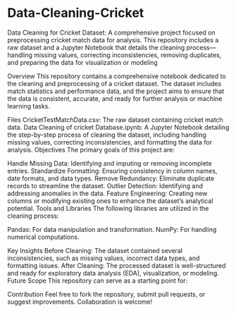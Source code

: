 # Data-Cleaning-Cricket
Data Cleaning for Cricket Dataset: A comprehensive project focused on preprocessing cricket match data for analysis. This repository includes a raw dataset and a Jupyter Notebook that details the cleaning process—handling missing values, correcting inconsistencies, removing duplicates, and preparing the data for visualization or modeling

Overview
This repository contains a comprehensive notebook dedicated to the cleaning and preprocessing of a cricket dataset. The dataset includes match statistics and performance data, and the project aims to ensure that the data is consistent, accurate, and ready for further analysis or machine learning tasks.

Files
CricketTestMatchData.csv: The raw dataset containing cricket match data.
Data Cleaning of cricket Database.ipynb: A Jupyter Notebook detailing the step-by-step process of cleaning the dataset, including handling missing values, correcting inconsistencies, and formatting the data for analysis.
Objectives
The primary goals of this project are:

Handle Missing Data: Identifying and imputing or removing incomplete entries.
Standardize Formatting: Ensuring consistency in column names, date formats, and data types.
Remove Redundancy: Eliminate duplicate records to streamline the dataset.
Outlier Detection: Identifying and addressing anomalies in the data.
Feature Engineering: Creating new columns or modifying existing ones to enhance the dataset’s analytical potential.
Tools and Libraries
The following libraries are utilized in the cleaning process:

Pandas: For data manipulation and transformation.
NumPy: For handling numerical computations.

Key Insights
Before Cleaning: The dataset contained several inconsistencies, such as missing values, incorrect data types, and formatting issues.
After Cleaning: The processed dataset is well-structured and ready for exploratory data analysis (EDA), visualization, or modeling.
Future Scope
This repository can serve as a starting point for:

Contribution
Feel free to fork the repository, submit pull requests, or suggest improvements. Collaboration is welcome!
